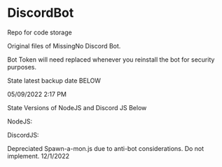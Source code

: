 # DiscordBot
Repo for code storage

Original files of MissingNo Discord Bot.

Bot Token will need replaced whenever you reinstall the bot for security purposes.

State latest backup date BELOW

05/09/2022 2:17 PM

State Versions of NodeJS and Discord JS Below

NodeJS:

DiscordJS:

Depreciated Spawn-a-mon.js due to anti-bot considerations. Do not implement. 12/1/2022
